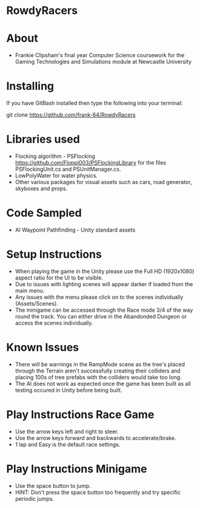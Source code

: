 # RowdyRacers

# About
- Frankie Clipsham's final year Computer Science coursework for the Gaming Technologies and Simulations module at Newcastle University

# Installing
If you have GitBash installed then type the following into your terminal: 

git clone https://github.com/frank-64/RowdyRacers

# Libraries used
- Flocking algorithm - PSFlocking https://github.com/Floppi003/PSFlockingLibrary for the files PSFlockingUnit.cs and PSUnitManager.cs.
- LowPolyWater for water physics.
- Other various packages for visual assets such as cars, road generator, skyboxes and props.

# Code Sampled
- AI Waypoint Pathfinding - Unity standard assets

# Setup Instructions
- When playing the game in the Unity please use the Full HD (1920x1080) aspect ratio for the UI to be visible.
- Due to issues with lighting scenes will appear darker if loaded from the main menu.
- Any issues with the menu please click on to the scenes individually (Assets/Scenes).
- The minigame can be accessed through the Race mode 3/4 of the way round the track. You can either drive in the Abandonded Dungeon or access the scenes individually.

# Known Issues
- There will be warnings in the RampMode scene as the tree's placed through the Terrain aren't successfully creating their colliders and placing 100s of tree prefabs with the colliders would take too long.
- The AI does not work as expected once the game has been built as all testing occured in Unity before being built.

# Play Instructions Race Game
- Use the arrow keys left and right to steer.
- Use the arrow keys forward and backwards to accelerate/brake.
- 1 lap and Easy is the default race settings.

# Play Instructions Minigame
- Use the space button to jump.
- HINT: Don't press the space button too frequently and try specific periodic jumps.